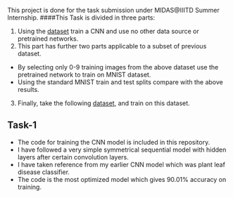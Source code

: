 This project is done for the task submission under MIDAS@IIITD Summer Internship.
####This Task is divided in three parts:
1. Using the [dataset](https://www.dropbox.com/s/pan6mutc5xj5kj0/trainPart1.zip) train a CNN and use no other data source or pretrained networks.
2. This part has further two parts applicable to a subset of previous dataset.
 - By selecting only 0-9 training images from the above dataset use the pretrained network to train on MNIST dataset.
 - Using the standard MNIST train and test splits compare with the above results.
3. Finally, take the following [dataset](https://www.dropbox.com/s/otc12z2w7f7xm8z/mnistTask3.zip), and train on this dataset.

## Task-1
- The code for training the CNN model is included in this repository.
- I have followed a very simple symmetrical sequential model with hidden layers after certain convolution layers.
- I have taken reference from my earlier CNN model which was plant leaf disease classifier.
- The code is the most optimized model which gives 90.01% accuracy on training.
